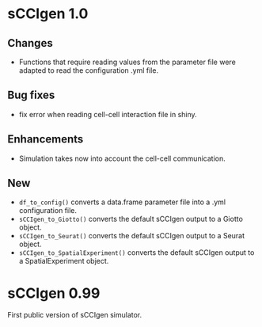# sCCIgen 1.0

## Changes
- Functions that require reading values from the parameter file were adapted to read the configuration .yml file.

## Bug fixes
- fix error when reading cell-cell interaction file in shiny.

## Enhancements
- Simulation takes now into account the cell-cell communication.

## New
- `df_to_config()` converts a data.frame parameter file into a .yml configuration file.
- `sCCIgen_to_Giotto()` converts the default sCCIgen output to a Giotto object.
- `sCCIgen_to_Seurat()` converts the default sCCIgen output to a Seurat object.
- `sCCIgen_to_SpatialExperiment()` converts the default sCCIgen output to a SpatialExperiment object.

# sCCIgen 0.99

First public version of sCCIgen simulator.
